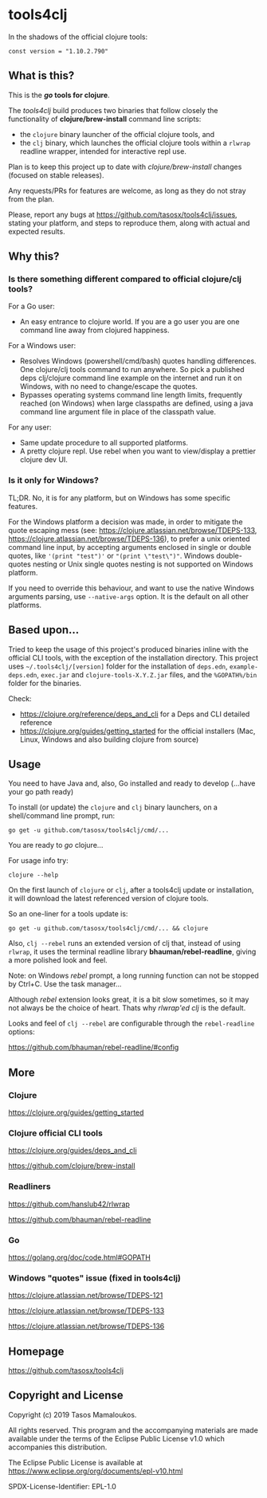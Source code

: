 # tools4clj


In the shadows of the official clojure tools:

```
const version = "1.10.2.790"
```


## What is this?

This is the **_go_ tools for clojure**. 

The _tools4clj_ build produces two binaries that follow closely the functionality of **clojure/brew-install** command line scripts:
- the `clojure` binary launcher of the official clojure tools, and
- the `clj` binary, which launches the official clojure tools within a `rlwrap` readline wrapper, intended for interactive repl use.

Plan is to keep this project up to date with _clojure/brew-install_ changes (focused on stable releases).

Any requests/PRs for features are welcome, as long as they do not stray from the plan.

Please, report any bugs at https://github.com/tasosx/tools4clj/issues, stating your platform, and steps to reproduce them, along with actual and expected results.

## Why this?

### Is there something different compared to official clojure/clj tools?

For a Go user:
- An easy entrance to clojure world. If you are a go user you are one command line away from clojured happiness.

For a Windows user:
- Resolves Windows (powershell/cmd/bash) quotes handling differences. One clojure/clj tools command to run anywhere. So pick a published deps clj/clojure command line example on the internet and run it on Windows, with no need to change/escape the quotes.
- Bypasses operating systems command line length limits, frequently reached (on Windows) when large classpaths are defined, using a java command line argument file in place of the classpath value.

For any user:
- Same update procedure to all supported platforms.
- A pretty clojure repl. Use rebel when you want to view/display a prettier clojure dev UI.

### Is it only for Windows?

TL;DR. No, it is for any platform, but on Windows has some specific features.

For the Windows platform a decision was made, in order to mitigate the quote escaping mess (see: https://clojure.atlassian.net/browse/TDEPS-133, https://clojure.atlassian.net/browse/TDEPS-136), to prefer a unix oriented command line input, by accepting arguments enclosed in single or double quotes, like `'(print "test")'` or `"(print \"test\")"`. Windows double-quotes nesting or Unix single quotes nesting is not supported on Windows platform.

If you need to override this behaviour, and want to use the native Windows arguments parsing, use `--native-args` option. It is the default on all other platforms.


## Based upon...

Tried to keep the usage of this project's produced binaries inline with the official CLI tools, with the exception of the installation directory. This project uses `~/.tools4clj/[version]` folder for the installation of `deps.edn`, `example-deps.edn`, `exec.jar` and `clojure-tools-X.Y.Z.jar` files, and the `%GOPATH%/bin` folder for the binaries.

Check:
- https://clojure.org/reference/deps_and_cli for a Deps and CLI detailed reference
- https://clojure.org/guides/getting_started for the official installers (Mac, Linux, Windows and also building clojure from source)


## Usage

You need to have Java and, also, Go installed and ready to develop (...have your go path ready)

To install (or update) the `clojure` and `clj` binary launchers, on a shell/command line prompt, run:
```
go get -u github.com/tasosx/tools4clj/cmd/...
```

You are ready to _go_ clojure... 

For usage info try:
```
clojure --help
```

On the first launch of `clojure` or `clj`, after a tools4clj update or installation, it will download the latest referenced version of clojure tools. 

So an one-liner for a tools update is:
```
go get -u github.com/tasosx/tools4clj/cmd/... && clojure
```

Also, `clj --rebel` runs an extended version of clj that, instead of using `rlwrap`, it uses the terminal readline library **bhauman/rebel-readline**, giving a more polished look and feel. 

Note: on Windows *rebel* prompt, a long running function can not be stopped by Ctrl+C. Use the task manager... 

Although *rebel* extension looks great, it is a bit slow sometimes, so it may not always be the choice of heart. Thats why *rlwrap'ed clj* is the default.

Looks and feel of `clj --rebel` are configurable through the `rebel-readline` options:

https://github.com/bhauman/rebel-readline/#config


## More

### Clojure

https://clojure.org/guides/getting_started

### Clojure official CLI tools

https://clojure.org/guides/deps_and_cli

https://github.com/clojure/brew-install

### Readliners

https://github.com/hanslub42/rlwrap

https://github.com/bhauman/rebel-readline

### Go

https://golang.org/doc/code.html#GOPATH

### Windows "quotes" issue (fixed in tools4clj)

https://clojure.atlassian.net/browse/TDEPS-121

https://clojure.atlassian.net/browse/TDEPS-133

https://clojure.atlassian.net/browse/TDEPS-136


## Homepage

https://github.com/tasosx/tools4clj


## Copyright and License

Copyright (c) 2019 Tasos Mamaloukos.

All rights reserved. This program and the accompanying materials 
are made available under the terms of the Eclipse Public License v1.0
which accompanies this distribution.

The Eclipse Public License is available at
    https://www.eclipse.org/org/documents/epl-v10.html

SPDX-License-Identifier: EPL-1.0